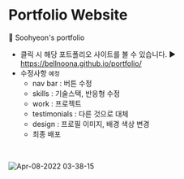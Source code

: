 # Portfolio Website
🍒 Soohyeon's portfolio    
- 클릭 시 해당 포트폴리오 사이트를 볼 수 있습니다. ▶️ https://bellnoona.github.io/portfolio/
- 수정사항 `예정`
  - nav bar : 버튼 수정
  - skills : 기술스택, 반응형 수정
  - work : 프로젝트
  - testimonials : 다른 것으로 대체
  - design : 프로필 이미지, 배경 색상 변경
  - 최종 배포
<br>

![Apr-08-2022 03-38-15](https://user-images.githubusercontent.com/76866502/162273715-d8df3759-0d6f-45af-8afa-0596e45682ba.gif)
